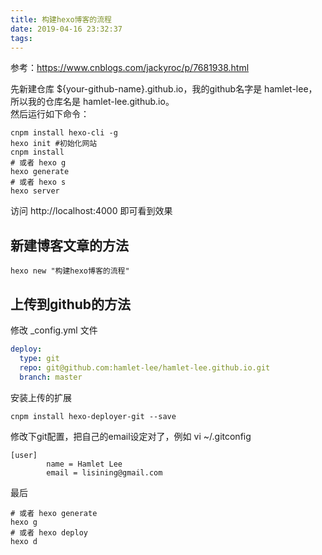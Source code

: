 ```yaml
---
title: 构建hexo博客的流程
date: 2019-04-16 23:32:37
tags:
---
```


参考：https://www.cnblogs.com/jackyroc/p/7681938.html

先新建仓库 ${your-github-name}.github.io，我的github名字是 hamlet-lee，所以我的仓库名是 hamlet-lee.github.io。  
然后运行如下命令：

```shell
cnpm install hexo-cli -g
hexo init #初始化网站
cnpm install
# 或者 hexo g
hexo generate
# 或者 hexo s
hexo server
```

访问 http://localhost:4000 即可看到效果 

## 新建博客文章的方法
```shell
hexo new "构建hexo博客的流程"
```

## 上传到github的方法

修改 _config.yml 文件  
```yaml
deploy:
  type: git
  repo: git@github.com:hamlet-lee/hamlet-lee.github.io.git
  branch: master
```

安装上传的扩展
```shell
cnpm install hexo-deployer-git --save
```

修改下git配置，把自己的email设定对了，例如
vi ~/.gitconfig
```text
[user]
        name = Hamlet Lee
        email = lisining@gmail.com
```

最后
```shell
# 或者 hexo generate
hexo g
# 或者 hexo deploy
hexo d
```